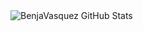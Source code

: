 <img aligh="left" alt="BenjaVasquez GitHub Stats" src="https://github-readme-stats.vercel.app/api?username=BenjaVasquez24&show_icons=true&hide_border=true"/>